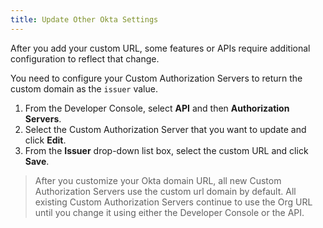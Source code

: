 ```yaml
---
title: Update Other Okta Settings
---
```

After you add your custom URL, some features or APIs require additional configuration to reflect that change.

You need to configure your Custom Authorization Servers to return the custom domain as the `issuer` value. 

1. From the Developer Console, select **API** and then **Authorization Servers**. 
2. Select the Custom Authorization Server that you want to update and click **Edit**.
3. From the **Issuer** drop-down list box, select the custom URL and click **Save**.

> After you customize your Okta domain URL, all new Custom Authorization Servers use the custom url domain by default. All existing Custom Authorization Servers continue to use the Org URL until you change it using either the Developer Console or the API.

<NextSectionLink/>